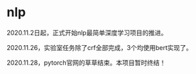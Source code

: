 # nlp
2020.11.2日起，正式开始nlp最简单深度学习项目的推进。

2020.11.26，实验室任务除了crf全部完成，3个均使用bert实现了。

2020.11.28，pytorch官网的草草结束。本项目暂时终结！
